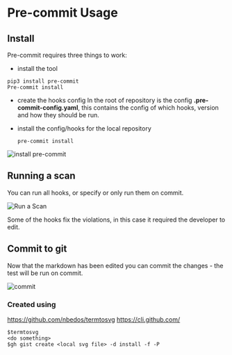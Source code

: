 # Pre-commit Usage

## Install

Pre-commit requires three things to work:

- install the tool

```shell
pip3 install pre-commit
Pre-commit install
```

- create the hooks config
  In the root of repository is the config **.pre-commit-config.yaml**, this contains the config of which hooks, version and how they should be run.
- install the config/hooks for the local repository

  ```shell
  pre-commit install
  ```

![install pre-commit](https://gist.githubusercontent.com/JamesWoolfenden/cc23ee81879f21deef8580dde8f25c5a/raw/b7704edb429c902ed07465aba0264b9bb0cbc620/termtosvg_uy8yp1qr.svg)

## Running a scan

You can run all hooks, or specify or only run them on commit.

![Run a Scan](https://gist.githubusercontent.com/JamesWoolfenden/e61e007e1c59738fab5981cb835cc57e/raw/e3073a2d1ea388dcf760268d005d826d84f5ea96/termtosvg_r8pao6de.svg)

Some of the hooks fix the violations, in this case it required the developer to edit.

## Commit to git

Now that the markdown has been edited you can commit the changes - the test will be run on commit.

![commit](https://gist.githubusercontent.com/JamesWoolfenden/d269229f7c0ed5b16b1ed6c31a295816/raw/964edc9ccec51b982a40d2a6839433a4b28c5f2b/termtosvg_aehmh7cl.svg)

### Created using

<https://github.com/nbedos/termtosvg>
<https://cli.github.com/>

```shell
$termtosvg
<do something>
$gh gist create <local svg file> -d install -f -P
```
